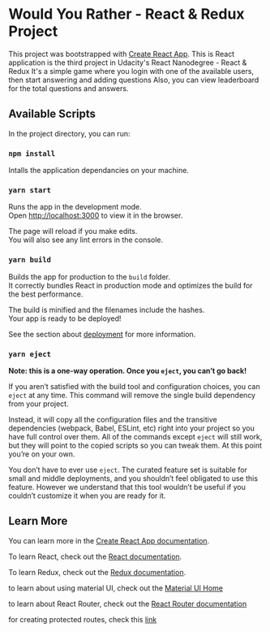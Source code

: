 # Would You Rather - React & Redux Project

This project was bootstrapped with [Create React App](https://github.com/facebook/create-react-app).
This is React application is the third project in Udacity's React Nanodegree - React & Redux
It's a simple game where you login with one of the available users, then start answering and adding questions
Also, you can view leaderboard for the total questions and answers.


## Available Scripts

In the project directory, you can run:

### `npm install`

Intalls the application dependancies on your machine.

### `yarn start`

Runs the app in the development mode.\
Open [http://localhost:3000](http://localhost:3000) to view it in the browser.

The page will reload if you make edits.\
You will also see any lint errors in the console.

### `yarn build`

Builds the app for production to the `build` folder.\
It correctly bundles React in production mode and optimizes the build for the best performance.

The build is minified and the filenames include the hashes.\
Your app is ready to be deployed!

See the section about [deployment](https://facebook.github.io/create-react-app/docs/deployment) for more information.

### `yarn eject`

**Note: this is a one-way operation. Once you `eject`, you can’t go back!**

If you aren’t satisfied with the build tool and configuration choices, you can `eject` at any time. This command will remove the single build dependency from your project.

Instead, it will copy all the configuration files and the transitive dependencies (webpack, Babel, ESLint, etc) right into your project so you have full control over them. All of the commands except `eject` will still work, but they will point to the copied scripts so you can tweak them. At this point you’re on your own.

You don’t have to ever use `eject`. The curated feature set is suitable for small and middle deployments, and you shouldn’t feel obligated to use this feature. However we understand that this tool wouldn’t be useful if you couldn’t customize it when you are ready for it.

## Learn More

You can learn more in the [Create React App documentation](https://facebook.github.io/create-react-app/docs/getting-started).

To learn React, check out the [React documentation](https://reactjs.org/).

To learn Redux, check out the [Redux documentation](https://redux.js.org/).

to learn about using material UI, check out the [Material UI Home](https://material-ui.com/)

to learn about React Router, check out the [React Router documentation](https://reactrouter.com/)

for creating protected routes, check this [link](https://ui.dev/react-router-v4-protected-routes-authentication/)